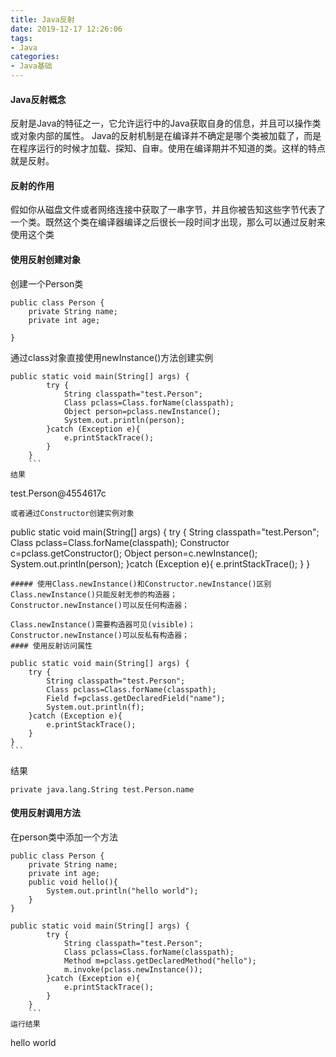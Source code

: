 ```yaml
---
title: Java反射
date: 2019-12-17 12:26:06
tags:
- Java
categories:
- Java基础
---
```

#### Java反射概念
反射是Java的特征之一，它允许运行中的Java获取自身的信息，并且可以操作类或对象内部的属性。
Java的反射机制是在编译并不确定是哪个类被加载了，而是在程序运行的时候才加载、探知、自审。使用在编译期并不知道的类。这样的特点就是反射。
#### 反射的作用
假如你从磁盘文件或者网络连接中获取了一串字节，并且你被告知这些字节代表了一个类。既然这个类在编译器编译之后很长一段时间才出现，那么可以通过反射来使用这个类
#### 使用反射创建对象
创建一个Person类
```
public class Person {
    private String name;
    private int age;
    
}
```
通过class对象直接使用newInstance()方法创建实例
```
public static void main(String[] args) {
        try {
            String classpath="test.Person";
            Class pclass=Class.forName(classpath);
            Object person=pclass.newInstance();
            System.out.println(person);
        }catch (Exception e){
            e.printStackTrace();
        }
    }
    ```
结果
```
test.Person@4554617c
```
或者通过Constructor创建实例对象

```
public static void main(String[] args) {
        try {
            String classpath="test.Person";
            Class pclass=Class.forName(classpath);
            Constructor c=pclass.getConstructor();
            Object person=c.newInstance();
            System.out.println(person);
        }catch (Exception e){
            e.printStackTrace();
        }
    }
```
##### 使用Class.newInstance()和Constructor.newInstance()区别
Class.newInstance()只能反射无参的构造器；
Constructor.newInstance()可以反任何构造器；

Class.newInstance()需要构造器可见(visible)；
Constructor.newInstance()可以反私有构造器；
#### 使用反射访问属性
```
    public static void main(String[] args) {
        try {
            String classpath="test.Person";
            Class pclass=Class.forName(classpath);
            Field f=pclass.getDeclaredField("name");
            System.out.println(f);
        }catch (Exception e){
            e.printStackTrace();
        }
    }
    ```
结果
```
private java.lang.String test.Person.name
```
#### 使用反射调用方法
在person类中添加一个方法
```
public class Person {
    private String name;
    private int age;
    public void hello(){
        System.out.println("hello world");
    }
}
```
```
public static void main(String[] args) {
        try {
            String classpath="test.Person";
            Class pclass=Class.forName(classpath);
            Method m=pclass.getDeclaredMethod("hello");
            m.invoke(pclass.newInstance());
        }catch (Exception e){
            e.printStackTrace();
        }
    }
    ```
运行结果
```
hello world
```